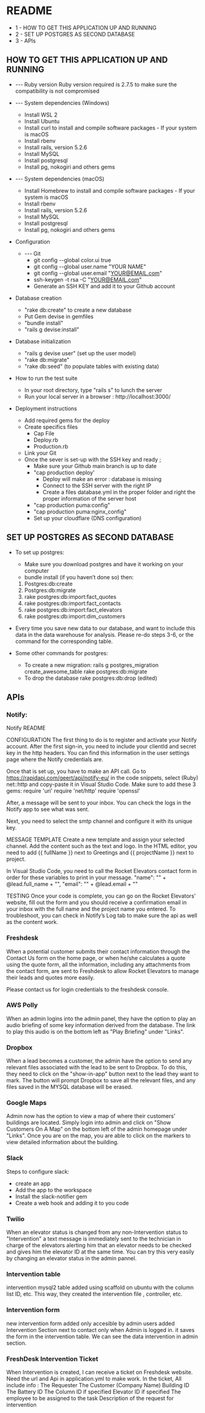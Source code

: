 # README

* 1 - HOW TO GET THIS APPLICATION UP AND RUNNING
* 2 - SET UP POSTGRES AS SECOND DATABASE
* 3 - APIs

##  HOW TO GET THIS APPLICATION UP AND RUNNING

* --- Ruby version 
Ruby version required is 2.7.5 to make sure the compatibility is not compromised

* --- System dependencies (Windows)
    - Install WSL 2 
    - Install Ubuntu
    - Install curl to install and compile software packages - If your system is macOS
    - Install rbenv
    - Install rails, version 5.2.6
    - Install MySQL
    - Install postgresql
    - Install pg, nokogiri and others gems

* --- System dependencies (macOS)
    - Install Homebrew to install and compile software packages - If your system is macOS
    - Install rbenv
    - Install rails, version 5.2.6
    - Install MySQL
    - Install postgresql
    - Install pg, nokogiri and others gems

* Configuration
    * --- Git
        - git config --global color.ui true
        - git config --global user.name "YOUR NAME"
        - git config --global user.email "YOUR@EMAIL.com"
        - ssh-keygen -t rsa -C "YOUR@EMAIL.com" 
        - Generate an SSH KEY and add it to your Github account

* Database creation
    - "rake db:create" to create a new database
    -  Put Gem devise in gemfiles
    - "bundle install"
    - "rails g devise:install"

* Database initialization
    - "rails g devise user" (set up the user model)
    - "rake db:migrate"
    - "rake db:seed" (to populate tables with existing data)

* How to run the test suite
    - In your root directory, type "rails s" to lunch the server
    - Run your local server in a browser : http://localhost:3000/

* Deployment instructions
    - Add required gems for the deploy
    - Create specifics files 
        - Cap File
        - Deploy.rb 
        - Production.rb
    - Link your Git
    - Once the sever is set-up with the SSH key and ready ;
        - Make sure your Github main branch is up to date
        - "cap production deploy'
            - Deploy will make an error : database is missing
            - Connect to the SSH server with the right IP
            - Create a files database.yml in the proper folder and right the proper information of the server host
        - "cap production puma:config"
        - "cap production puma:nginx_config"
        - Set up your cloudflare (DNS configuration)

## SET UP POSTGRES AS SECOND DATABASE
* To set up postgres:
    - Make sure you download postgres and have it working on your computer
    - bundle install (if you haven’t done so)
        then:
    1. Postgres:db:create
    2. Postgres:db:migrate
    3. rake postgres:db:import:fact_quotes
    4. rake postgres:db:import:fact_contacts
    5. rake postgres:db:import:fact_elevators
    6. rake postgres:db:import:dim_customers

* Every time you save new data to our database, and want to include this data in the data warehouse for analysis. Please re-do steps 3-6, or the command for the corresponding table.

* Some other commands for postgres:
    - To create a new migration: 
        rails g postgres_migration create_awesome_table
        rake postgres:db:migrate
    - To drop the database
        rake postgres:db:drop (edited) 

## APIs

### Notify: 
Notify README

CONFIGURATION
The first thing to do is to register and activate your Notify account. After the first sign-in, you need to include your clientId and secret key in the http headers. You can find this information in the user settings page where the Notify credentials are.

Once that is set up, you have to make an API call. Go to https://rapidapi.com/geert/api/notify-eu/ in the code snippets, select (Ruby) net::http and copy-paste it in Visual Studio Code. Make sure to add these 3 gems:
require 'uri'
require 'net/http'
require 'openssl'

After, a message will be sent to your inbox. You can check the logs in the Notify app to see what was sent.

Next, you need to select the smtp channel and configure it with its unique key.

MESSAGE TEMPLATE
Create a new template and assign your selected channel. Add the content such as the text and logo. In the HTML editor, you need to add {{ fullName }} next to Greetings and  {{ projectName }} next to project.

In Visual Studio Code, you need to call the Rocket Elevators contact form in order for these variables to print in your message. 
\"name\": \"" + @lead.full_name + "\",
\"email\": \"" + @lead.email + "\"

TESTING
Once your code is complete, you can go on the Rocket Elevators’ website, fill out the form and you should receive a confirmation email in your inbox with the full name and the project name you entered. To troubleshoot, you can check in Notify’s Log tab to make sure the api as well as the content work.

### Freshdesk

When a potential customer submits their contact information through the Contact Us form on the home page, or when he/she calculates a quote using the quote form, all the information, including any attachments from the contact form, are sent to Freshdesk to allow Rocket Elevators to manage their leads and quotes more easily.

Please contact us for login credentials to the freshdesk console.

### AWS Polly

When an admin logins into the admin panel, they have the option to play an audio briefing of some key information derived from the database. The link to play this audio is on the bottom left as "Play Briefing" under "Links".

### Dropbox

When a lead becomes a customer, the admin have the option to send any relevant files associated with the lead to be sent to Dropbox. To do this, they need to click on the "show-in-app" button next to the lead they want to mark. The button will prompt Dropbox to save all the relevant files, and any files saved in the MYSQL database will be erased. 

### Google Maps

Admin now has the option to view a map of where their customers' buildings are located. Simply login into admin and click on "Show Customers On A Map" on the bottom left of the admin homepage under "Links". Once you are on the map, you are able to click on the markers to view detailed information about the building. 

### Slack

Steps to configure slack:
- create an app
- Add the app to the workspace
- Install the slack-notifier gem
- Create a web hook  and adding it to you code

### Twilio

When an elevator status is changed from any non-Intervention status to "Intervention" a text message is immediately sent to the technician in charge of the elevators alerting him that an elevator needs to be checked and gives him the elevator ID at the same time. You can try this very easily by changing an elevator status in the admin pannel.

### Intervention table
intervention mysql2 table added using scaffold on ubuntu with the column list ID, etc.
This way, they created the intervention file , controller, etc.

### Intervention form
new intervention form added
only accesible by admin users
added Intervention Section next to contact only when Admin is logged in.
it saves the form in the intervention table.
We can see the data intervention in admin section.

### FreshDesk Intervention Ticket
When Intervention is created, I can receive a ticket on Freshdesk website.
Need the url and Api in application.yml to make work.
In the ticket, All include info :
The Requester
The Customer (Company Name)
Building ID
The Battery ID
The Column ID if specified
Elevator ID if specified
The employee to be assigned to the task
Description of the request for intervention



